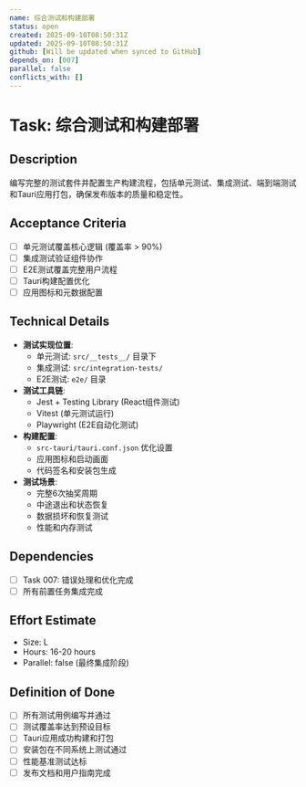```yaml
---
name: 综合测试和构建部署
status: open
created: 2025-09-10T08:50:31Z
updated: 2025-09-10T08:50:31Z
github: [Will be updated when synced to GitHub]
depends_on: [007]
parallel: false
conflicts_with: []
---
```


# Task: 综合测试和构建部署

## Description
编写完整的测试套件并配置生产构建流程，包括单元测试、集成测试、端到端测试和Tauri应用打包，确保发布版本的质量和稳定性。

## Acceptance Criteria
- [ ] 单元测试覆盖核心逻辑 (覆盖率 > 90%)
- [ ] 集成测试验证组件协作
- [ ] E2E测试覆盖完整用户流程
- [ ] Tauri构建配置优化
- [ ] 应用图标和元数据配置

## Technical Details
- **测试实现位置**:
  - 单元测试: `src/__tests__/` 目录下
  - 集成测试: `src/integration-tests/`
  - E2E测试: `e2e/` 目录
- **测试工具链**:
  - Jest + Testing Library (React组件测试)
  - Vitest (单元测试运行)
  - Playwright (E2E自动化测试)
- **构建配置**:
  - `src-tauri/tauri.conf.json` 优化设置
  - 应用图标和启动画面
  - 代码签名和安装包生成
- **测试场景**:
  - 完整6次抽奖周期
  - 中途退出和状态恢复
  - 数据损坏和恢复测试
  - 性能和内存测试

## Dependencies
- [ ] Task 007: 错误处理和优化完成
- [ ] 所有前置任务集成完成

## Effort Estimate
- Size: L
- Hours: 16-20 hours
- Parallel: false (最终集成阶段)

## Definition of Done
- [ ] 所有测试用例编写并通过
- [ ] 测试覆盖率达到预设目标
- [ ] Tauri应用成功构建和打包
- [ ] 安装包在不同系统上测试通过
- [ ] 性能基准测试达标
- [ ] 发布文档和用户指南完成